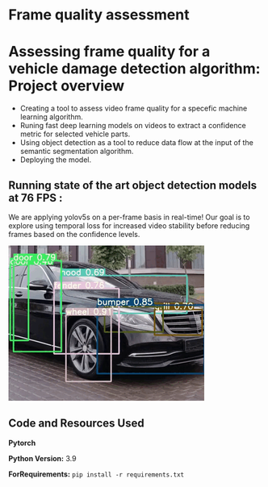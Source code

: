 # Frame quality assessment
# Assessing frame quality for a vehicle damage detection algorithm: Project overview 
* Creating a tool to assess video frame quality for a specefic machine learning algorithm.
* Runing fast deep learning models on videos to extract a confidence metric for selected vehicle parts.
* Using object detection as a tool to reduce data flow at the input of the semantic segmentation algorithm. 
* Deploying the model.

## Running state of the art object detection models at 76 FPS :
We are applying yolov5s on a per-frame basis in real-time! Our goal is to explore using temporal loss for increased video stability before reducing frames based on the confidence levels.

![Game Process](https://github.com/aymanemoataz/Monk-AI---Data-quality-assessment/blob/master/Images/git3.gif)



## Code and Resources Used 

**Pytorch**

**Python Version:** 3.9 

**ForRequirements:**  ```pip install -r requirements.txt```   





